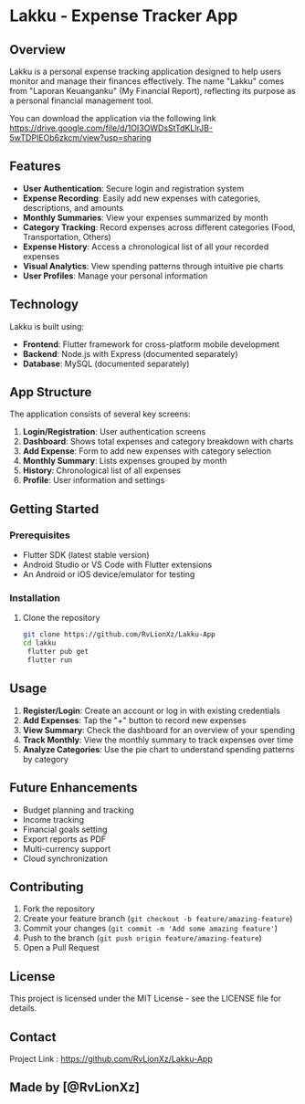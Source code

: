 # Lakku - Expense Tracker App

## Overview

Lakku is a personal expense tracking application designed to help users monitor and manage their finances effectively. The name "Lakku" comes from "Laporan Keuanganku" (My Financial Report), reflecting its purpose as a personal financial management tool.

You can download the application via the following link https://drive.google.com/file/d/1OI3OWDsStTdKLlrJB-5wTDPIEOb6zkcm/view?usp=sharing

## Features

- **User Authentication**: Secure login and registration system
- **Expense Recording**: Easily add new expenses with categories, descriptions, and amounts
- **Monthly Summaries**: View your expenses summarized by month
- **Category Tracking**: Record expenses across different categories (Food, Transportation, Others)
- **Expense History**: Access a chronological list of all your recorded expenses
- **Visual Analytics**: View spending patterns through intuitive pie charts
- **User Profiles**: Manage your personal information

## Technology

Lakku is built using:
- **Frontend**: Flutter framework for cross-platform mobile development
- **Backend**: Node.js with Express (documented separately)
- **Database**: MySQL (documented separately)

## App Structure

The application consists of several key screens:

1. **Login/Registration**: User authentication screens
2. **Dashboard**: Shows total expenses and category breakdown with charts
3. **Add Expense**: Form to add new expenses with category selection
4. **Monthly Summary**: Lists expenses grouped by month
5. **History**: Chronological list of all expenses
6. **Profile**: User information and settings

## Getting Started

### Prerequisites
- Flutter SDK (latest stable version)
- Android Studio or VS Code with Flutter extensions
- An Android or iOS device/emulator for testing

### Installation
1. Clone the repository
   ```bash
   git clone https://github.com/RvLionXz/Lakku-App
   cd lakku
    flutter pub get
    flutter run
## Usage

1. **Register/Login**: Create an account or log in with existing credentials
2. **Add Expenses**: Tap the "+" button to record new expenses
3. **View Summary**: Check the dashboard for an overview of your spending
4. **Track Monthly**: View the monthly summary to track expenses over time
5. **Analyze Categories**: Use the pie chart to understand spending patterns by category


## Future Enhancements

- Budget planning and tracking
- Income tracking
- Financial goals setting
- Export reports as PDF
- Multi-currency support
- Cloud synchronization


## Contributing

1. Fork the repository
2. Create your feature branch (`git checkout -b feature/amazing-feature`)
3. Commit your changes (`git commit -m 'Add some amazing feature'`)
4. Push to the branch (`git push origin feature/amazing-feature`)
5. Open a Pull Request


## License

This project is licensed under the MIT License - see the LICENSE file for details.

## Contact
Project Link : https://github.com/RvLionXz/Lakku-App

## Made by [@RvLionXz]